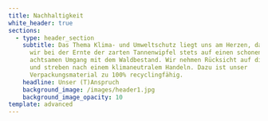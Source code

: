 ```yaml
---
title: Nachhaltigkeit
white_header: true
sections:
  - type: header_section
    subtitle: Das Thema Klima- und Umweltschutz liegt uns am Herzen, daher achten
      wir bei der Ernte der zarten Tannenwipfel stets auf einen schonenden und
      achtsamen Umgang mit dem Waldbestand. Wir nehmen Rücksicht auf die Natur
      und streben nach einem klimaneutralem Handeln. Dazu ist unser
      Verpackungsmaterial zu 100% recyclingfähig.
    headline: Unser (T)Anspruch
    background_image: /images/header1.jpg
    background_image_opacity: 10
template: advanced
---
```

